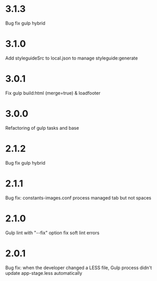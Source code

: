 # 3.1.3
Bug fix gulp hybrid

# 3.1.0
Add styleguideSrc to local.json to manage styleguide:generate

# 3.0.1
Fix gulp build:html (merge=true) & loadfooter

# 3.0.0
Refactoring of gulp tasks and base

# 2.1.2
Bug fix gulp hybrid

# 2.1.1
Bug fix: constants-images.conf process managed tab but not spaces

# 2.1.0
Gulp lint with "--fix" option fix soft lint errors

# 2.0.1
Bug fix: when the developer changed a LESS file, Gulp process didn't update app-stage.less automatically
